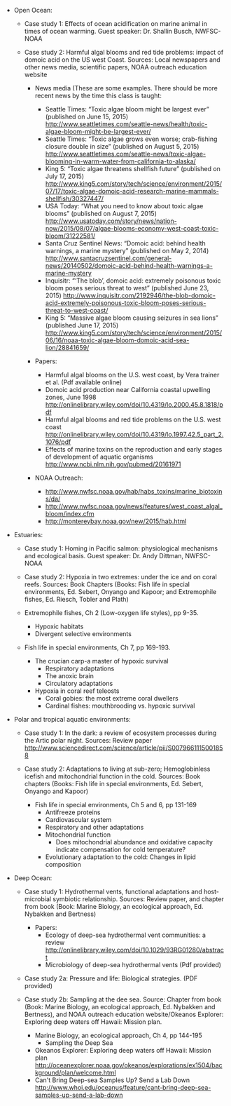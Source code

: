 - Open Ocean:
  - Case study 1: Effects of ocean acidification on marine animal in times of ocean warming. Guest speaker: Dr. Shallin Busch, NWFSC-NOAA

  - Case study 2: Harmful algal blooms and red tide problems: impact of domoic acid on the US west Coast. Sources: Local newspapers and other news media, scientific papers, NOAA outreach education website
    - News media (These are some examples. There should be more recent news by the time this class is taught:
      - Seattle Times: “Toxic algae bloom might be largest ever” (published on June 15, 2015)
http://www.seattletimes.com/seattle-news/health/toxic-algae-bloom-might-be-largest-ever/
      - Seattle Times: “Toxic algae grows even worse; crab-fishing closure double in size” (published on August 5, 2015)
http://www.seattletimes.com/seattle-news/toxic-algae-blooming-in-warm-water-from-california-to-alaska/
      - King 5: “Toxic algae threatens shellfish future” (published on July 17, 2015)
http://www.king5.com/story/tech/science/environment/2015/07/17/toxic-algae-domoic-acid-research-marine-mammals-shellfish/30327447/
      - USA Today: “What you need to know about toxic algae blooms” (published on August 7, 2015)
http://www.usatoday.com/story/news/nation-now/2015/08/07/algae-blooms-economy-west-coast-toxic-bloom/31222581/
      - Santa Cruz Sentinel News: “Domoic acid: behind health warnings, a marine mystery” (published on May 2, 2014)
http://www.santacruzsentinel.com/general-news/20140502/domoic-acid-behind-health-warnings-a-marine-mystery
      - Inquisitr: “‘The blob’, domoic acid: extremely poisonous toxic bloom poses serious threat to west” (published June 23, 2015)
http://www.inquisitr.com/2192946/the-blob-domoic-acid-extremely-poisonous-toxic-bloom-poses-serious-threat-to-west-coast/
      - King 5: “Massive algae bloom causing seizures in sea lions” (published June 17, 2015)
http://www.king5.com/story/tech/science/environment/2015/06/16/noaa-toxic-algae-bloom-domoic-acid-sea-lion/28841659/

    - Papers:
      - Harmful algal blooms on the U.S. west coast, by Vera trainer et al.
(Pdf available online)
      - Domoic acid production near California coastal upwelling zones, June 1998
http://onlinelibrary.wiley.com/doi/10.4319/lo.2000.45.8.1818/pdf
      - Harmful algal blooms and red tide problems on the U.S. west coast
http://onlinelibrary.wiley.com/doi/10.4319/lo.1997.42.5_part_2.1076/pdf
      - Effects of marine toxins on the reproduction and early stages of development of aquatic organisms
http://www.ncbi.nlm.nih.gov/pubmed/20161971

    - NOAA Outreach:
      - http://www.nwfsc.noaa.gov/hab/habs_toxins/marine_biotoxins/da/
      - http://www.nwfsc.noaa.gov/news/features/west_coast_algal_bloom/index.cfm
      - http://montereybay.noaa.gov/new/2015/hab.html

- Estuaries:
  - Case study 1: Homing in Pacific salmon: physiological mechanisms and ecological basis. Guest speaker: Dr. Andy Dittman, NWFSC-NOAA

  - Case study 2: Hypoxia in two extremes: under the ice and on coral reefs. Sources: Book Chapters (Books: Fish life in special environments, Ed. Sebert, Onyango and Kapoor; and Extremophile fishes, Ed. Riesch, Tobler and Plath)

  - Extremophile fishes, Ch 2 (Low-oxygen life styles), pp 9-35.
    - Hypoxic habitats
    - Divergent selective environments

  - Fish life in special environments, Ch 7, pp 169-193.
    - The crucian carp-a master of hypoxic survival
      - Respiratory adaptations
      - The anoxic brain
      - Circulatory adaptations
    - Hypoxia in coral reef teleosts
      - Coral gobies: the most extreme coral dwellers
      - Cardinal fishes: mouthbrooding vs. hypoxic survival


- Polar and tropical aquatic environments:
  - Case study 1: In the dark: a review of ecosystem processes during the Artic polar night. Sources: Review paper 
http://www.sciencedirect.com/science/article/pii/S0079661115001858

  - Case study 2: Adaptations to living at sub-zero; Hemoglobinless icefish and mitochondrial function in the cold. Sources: Book chapters (Books: Fish life in special environments, Ed. Sebert, Onyango and Kapoor)
    - Fish life in special environments, Ch 5 and 6, pp 131-169
      - Antifreeze proteins
      - Cardiovascular system
      - Respiratory and other adaptations
      - Mitochondrial function
        - Does mitochondrial abundance and oxidative capacity indicate compensation for cold temperature?
      - Evolutionary adaptation to the cold: Changes in lipid composition

- Deep Ocean:
  - Case study 1: Hydrothermal vents, functional adaptations and host-microbial symbiotic relationship. Sources: Review paper, and chapter from book (Book: Marine Biology, an ecological approach, Ed. Nybakken and Bertness)
    - Papers: 
      - Ecology of deep-sea hydrothermal vent communities: a review
http://onlinelibrary.wiley.com/doi/10.1029/93RG01280/abstract
      - Microbiology of deep-sea hydrothermal vents
(Pdf provided)
  
  - Case study 2a: Pressure and life: Biological strategies. 
(PDF provided)

  - Case study 2b: Sampling at the dee sea. Source: Chapter from book (Book: Marine Biology, an ecological approach, Ed. Nybakken and Bertness), and NOAA outreach education website/Okeanos Explorer: Exploring deep waters off Hawaii: Mission plan.
    - Marine Biology, an ecological approach, Ch 4, pp 144-195
      - Sampling the Deep Sea
    - Okeanos Explorer: Exploring deep waters off Hawaii: Mission plan
http://oceanexplorer.noaa.gov/okeanos/explorations/ex1504/background/plan/welcome.html
    - Can't Bring Deep-sea Samples Up? Send a Lab Down
http://www.whoi.edu/oceanus/feature/cant-bring-deep-sea-samples-up-send-a-lab-down



